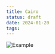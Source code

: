 ```yaml
---
title: Cairo
status: draft
date: 2024-01-20
tags:
---
```



![Example]({static}/images/initialTest_1-2_27-1.png.jpg)
